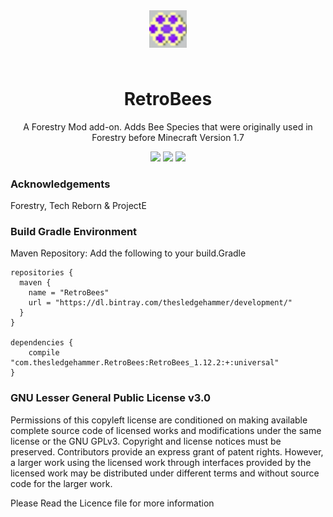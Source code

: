 <p align="center" style="padding: 3em;"><img width="60" src="https://github.com/TheSledgeHammer/RetroBees/blob/master/src/main/resources/assets/retrobees/textures/retrobeeslogo.png?raw=true" /></p>
<h1 align="center" style="margin-top: 20px; border-bottom: 0;">RetroBees</h1>
<p align="center">A Forestry Mod add-on. Adds Bee Species that were originally used in Forestry before Minecraft Version 1.7</p>
<p align="center">
    <a href="https://minecraft.curseforge.com/projects/retrobees"><img src="http://cf.way2muchnoise.eu/full_300139_downloads.svg" /></a>
    <a href="https://minecraft.curseforge.com/projects/retrobees"><img src="http://cf.way2muchnoise.eu/packs/full_300139_in_packs.svg" /></a>
    <a href="https://minecraft.curseforge.com/projects/retrobees"><img src="http://cf.way2muchnoise.eu/versions/300139.svg" /></a>
</p>

### Acknowledgements
Forestry, Tech Reborn & ProjectE

### Build Gradle Environment

Maven Repository:
Add the following to your build.Gradle
```
repositories {
  maven {
    name = "RetroBees"
    url = "https://dl.bintray.com/thesledgehammer/development/"
  }
}

dependencies {
	compile "com.thesledgehammer.RetroBees:RetroBees_1.12.2:+:universal"
}
```


### GNU Lesser General Public License v3.0

Permissions of this copyleft license are conditioned on making available complete source code of licensed works and modifications under the same license or the GNU GPLv3. Copyright and license notices must be preserved. Contributors provide an express grant of patent rights. However, a larger work using the licensed work through interfaces provided by the licensed work may be distributed under different terms and without source code for the larger work.

Please Read the Licence file for more information
